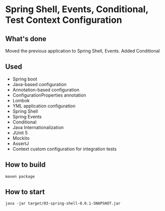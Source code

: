 # Spring Shell, Events, Conditional, Test Context Configuration

## What's done
Moved the previous application to Spring Shell, Events. Added Conditional

## Used
- Spring boot
- Java-based configuration
- Annotation-based configuration
- ConfigurationProperties annotation
- Lombok
- YML application configuration
- Spring Shell
- Spring Events
- Conditional
- Java Internationalization
- JUnit 5
- Mockito
- AssertJ
- Context custom configuration for integration tests

## How to build
`maven package`

## How to start
`java -jar target/03-spring-shell-0.0.1-SNAPSHOT.jar`
